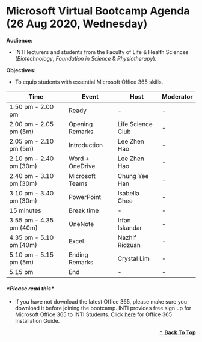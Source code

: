 # Microsoft Virtual Bootcamp Agenda (26 Aug 2020, Wednesday)

**Audience:** 
- INTI lecturers and students from the Faculty of Life & Health Sciences (*Biotechnology*, *Foundation in Science* & *Physiotherapy*).

**Objectives:** 
- To equip students with essential Microsoft Office 365 skills.

| Time                    | Event           | Host              | Moderator |
| ----------------------- | --------------- | ----------------- | --------- |
| 1.50 pm - 2.00 pm       | Ready           | -                 | -         |
| 2.00 pm - 2.05 pm (5m)  | Opening Remarks | Life Science Club | -         |
| 2.05 pm - 2.10 pm (5m)  | Introduction    | Lee Zhen Hao      | -         |
| 2.10 pm - 2.40 pm (30m) | Word + OneDrive | Lee Zhen Hao      | -         |
| 2.40 pm - 3.10 pm (30m) | Microsoft Teams | Chung Yee Han     | -         |
| 3.10 pm - 3.40 pm (30m) | PowerPoint      | Isabella Chee     | -         |
| 15 minutes              | Break time      | -                 | -         |
| 3.55 pm - 4.35 pm (40m) | OneNote         | Irfan Iskandar    | -         |
| 4.35 pm - 5.10 pm (40m) | Excel           | Nazhif Ridzuan    | -         |
| 5.10 pm - 5.15 pm (5m)  | Ending Remarks  | Crystal Lim       | -         |
| 5.15 pm                 | End             | -                 | -         |

<h4><em>*Please read this*</em></h4>

- If you have not download the latest Office 365, please make sure you download it before joining the bootcamp. 
INTI provides free sign up for Microsoft Office 365 to INTI Students. Click [here](https://github.com/cyeehan/microsoft-resources) for Office 365 Installation Guide.

<div align="right">
    <b><a href="#microsoft-virtual-bootcamp-agenda-26-aug-2020-wednesday">^&nbsp Back To Top</a></b>
</div>
